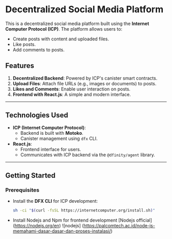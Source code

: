 # Decentralized Social Media Platform

This is a decentralized social media platform built using the **Internet Computer Protocol (ICP)**. The platform allows users to:
- Create posts with content and uploaded files.
- Like posts.
- Add comments to posts.

## Features
1. **Decentralized Backend**: Powered by ICP's canister smart contracts.
2. **Upload Files**: Attach file URLs (e.g., images or documents) to posts.
3. **Likes and Comments**: Enable user interaction on posts.
4. **Frontend with React.js**: A simple and modern interface.

---

## **Technologies Used**
- **ICP (Internet Computer Protocol)**:
  - Backend is built with **Motoko**.
  - Canister management using `dfx` CLI.
- **React.js**:
  - Frontend interface for users.
  - Communicates with ICP backend via the `@dfinity/agent` library.

---

## **Getting Started**

### Prerequisites
- Install the **DFX CLI** for ICP development:
  ```bash
  sh -ci "$(curl -fsSL https://internetcomputer.org/install.sh)"
- Install Nodejs and Npm for frontend development
  [Nodejs official] (https://nodejs.org/en)
  ![nodejs] (https://palcomtech.ac.id/node-js-memahami-dasar-dasar-dan-proses-instalasi/)
